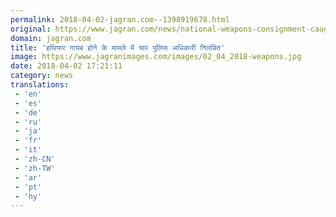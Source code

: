 ```yaml
---
permalink: 2018-04-02-jagran.com--1398919678.html
original: https://www.jagran.com/news/national-weapons-consignment-caught-in-garo-hills-of-meghalaya-17765227.html
domain: jagran.com
title: 'हथियार गायब होने के मामले में चार पुलिस अधिकारी निलंबित'
image: https://www.jagranimages.com/images/02_04_2018-weapons.jpg
date: 2018-04-02 17:21:11
category: news
translations: 
 - 'en'
 - 'es'
 - 'de'
 - 'ru'
 - 'ja'
 - 'fr'
 - 'it'
 - 'zh-CN'
 - 'zh-TW'
 - 'ar'
 - 'pt'
 - 'hy'
---
```


